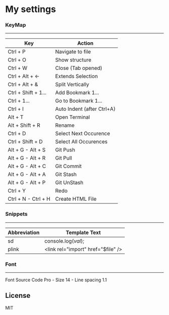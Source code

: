 # My settings

### KeyMap
---

| Key | Action |
| ------ | ------ |
| Ctrl + P | Navigate to file |
| Ctrl + O | Show structure |
| Ctrl + W | Close (Tab opened) |
| Ctrl + Alt + &larr; | Extends Selection |
| Ctrl + Alt + & | Split Vertically |
| Ctrl + Shift + 1... | Add Bookmark 1... |
| Ctrl + 1... | Go to Bookmark 1... |
| Ctrl + I | Auto Indent (after Ctrl+A) |
| Alt + T | Open Terminal |
| Alt + Shift + R | Rename |
| Ctrl + D | Select Next Occurence |
| Ctrl + Shift + D | Select All Occurences |
| Alt + G - Alt + S | Git Push |
| Alt + G - Alt + R | Git Pull |
| Alt + G - Alt + C | Git Commit |
| Alt + G - Alt + A | Git Stash |
| Alt + G - Alt + P | Git UnStash |
| Ctrl + Y | Redo |
| Ctrl + N - Ctrl + H | Create HTML File |


### Snippets
---

| Abbreviation | Template Text |
| ------ | ------ |
| sd    | console.log($val$); |
| plink    | <link rel=\"import" href="$file" /> |


### Font
---
Font Source Code Pro -
Size 14 -
Line spacing 1.1


License
----

MIT